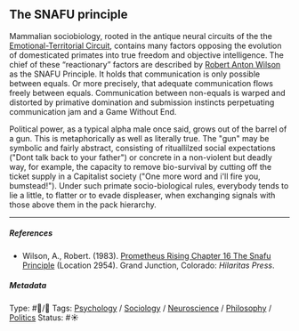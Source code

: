 ## The SNAFU principle

Mammalian sociobiology, rooted in the antique neural circuits of the the [Emotional-Territorial Circuit](Emotional-Territorial%20Circuit.md), contains many factors opposing the evolution of domesticated primates into true freedom and objective intelligence. The chief of these “reactionary” factors are described by [Robert Anton Wilson]() as the SNAFU Principle. It holds that communication is only possible between equals. Or more precisely, that adequate communication flows freely between equals. Communication between non-equals is warped and distorted by primative domination and submission instincts perpetuating communication jam and a Game Without End.

Political power, as a typical alpha male once said, grows out of the barrel of a gun. This is metaphorically as well as literally true. The "gun" may be symbolic and fairly abstract, consisting of rituallilzed social expectations ("Dont talk back to your father") or concrete in a non-violent but deadly way, for example, the capacity to remove bio-survival by cutting off the ticket supply in a Capitalist society ("One more word and i'll fire you, bumstead!"). Under such primate socio-biological rules, everybody tends to lie a little, to flatter or to evade displeaser, when exchanging signals with those above them in the pack hierarchy. 

---

##### References

* Wilson, A., Robert. (1983). [Prometheus Rising Chapter 16 The Snafu Principle](Prometheus%20Rising%20Chapter%2016%20The%20Snafu%20Principle.md) (Location 2954). Grand Junction, Colorado: *Hilaritas Press*.

##### Metadata

Type: #🔵/🔵 
Tags: [Psychology](Psychology.md) / [Sociology](Sociology.md) / [Neuroscience](Neuroscience.md) / [Philosophy](Philosophy.md) / [Politics](Politics.md)
Status: #☀️ 
